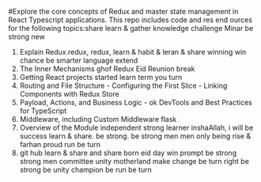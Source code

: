 #Explore the core concepts of Redux and master state management in React Typescript applications. This repo includes code and res end ources for the following topics:share learn & gather knowledge challenge Minar be strong new

1. Explain Redux.redux, redux, learn & habit & leran & share winning win chance be smarter language extend
2. The Inner Mechanisms ghof Redux Eid Reunion break
3. Getting React projects started learn term you turn
4. Routing and File Structure - Configuring the First Slice - Linking Components with Redux Store
5. Payload, Actions, and Business Logic - ok DevTools and Best Practices for TypeScript
6. Middleware, including Custom Middleware flask
7. Overview of the Module independent strong learner inshaAllah, i will be success  learn & share. be strong. be strong men men only being rise & farhan proud run be turn
8. git hub learn & share and share born eid day win prompt be strong strong men committee unity motherland make change be turn right be strong be unity champion be run be turn
